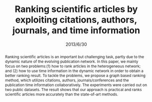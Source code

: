 ---
# Documentation: https://wowchemy.com/docs/managing-content/

title: "Ranking scientific articles by exploiting citations, authors, journals, and time information"
authors: [Yujing Wang, Yunhai Tong, Ming Zeng]
date: 2013/6/30
doi: ""

# Schedule page publish date (NOT publication's date).
publishDate: 2013/6/30

# Publication type.
# Legend: 0 = Uncategorized; 1 = Conference paper; 2 = Journal article;
# 3 = Preprint / Working Paper; 4 = Report; 5 = Book; 6 = Book section;
# 7 = Thesis; 8 = Patent
publication_types: ["1"]

# Publication name and optional abbreviated publication name.
publication: "In *Proceedings of the AAAI Conference on Artificial Intelligence*"
publication_short: "*AAAI, 2013*"

abstract: "Ranking scientific articles is an important but challenging task, partly due to the dynamic nature of the evolving publication network. In this paper, we mainly focus on two problems:(1) how to rank articles in the heterogeneous network; and (2) how to use time information in the dynamic network in order to obtain a better ranking result. To tackle the problems, we propose a graph based ranking method, which utilizes citations, authors, journals/conferences and the publication time information collaboratively. The experiments were carried out on two public datasets. The result shows that our approach is practical and ranks scientific articles more accurately than the state-of-art methods."

# Summary. An optional shortened abstract.
summary: ""

tags: []
categories: []
featured: true

# Custom links (optional).
#   Uncomment and edit lines below to show custom links.
links:
- name: PDF
  url: https://cdn.aaai.org/ojs/8627/8627-13-12155-1-2-20201228.pdf
  icon_pack: fas
  icon: file-pdf

url_pdf: 
url_code: 
url_dataset:
url_poster:
url_project:
url_slides:
url_source: 
url_video:

# Featured image
# To use, add an image named `featured.jpg/png` to your page's folder. 
# Focal points: Smart, Center, TopLeft, Top, TopRight, Left, Right, BottomLeft, Bottom, BottomRight.
image:
  caption: ""
  focal_point: ""
  preview_only: false

# Associated Projects (optional).
#   Associate this publication with one or more of your projects.
#   Simply enter your project's folder or file name without extension.
#   E.g. `internal-project` references `content/project/internal-project/index.md`.
#   Otherwise, set `projects: []`.
projects: []

# Slides (optional).
#   Associate this publication with Markdown slides.
#   Simply enter your slide deck's filename without extension.
#   E.g. `slides: "example"` references `content/slides/example/index.md`.
#   Otherwise, set `slides: ""`.
slides: ""
---